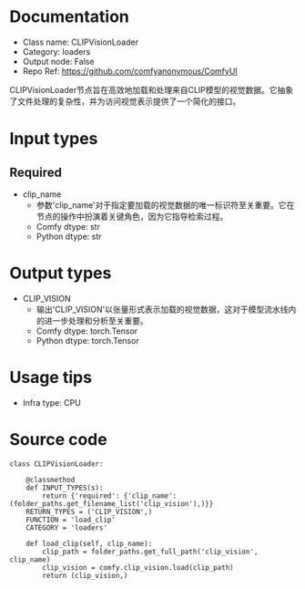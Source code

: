 # Documentation
- Class name: CLIPVisionLoader
- Category: loaders
- Output node: False
- Repo Ref: https://github.com/comfyanonymous/ComfyUI

CLIPVisionLoader节点旨在高效地加载和处理来自CLIP模型的视觉数据。它抽象了文件处理的复杂性，并为访问视觉表示提供了一个简化的接口。

# Input types
## Required
- clip_name
    - 参数'clip_name'对于指定要加载的视觉数据的唯一标识符至关重要。它在节点的操作中扮演着关键角色，因为它指导检索过程。
    - Comfy dtype: str
    - Python dtype: str

# Output types
- CLIP_VISION
    - 输出'CLIP_VISION'以张量形式表示加载的视觉数据，这对于模型流水线内的进一步处理和分析至关重要。
    - Comfy dtype: torch.Tensor
    - Python dtype: torch.Tensor

# Usage tips
- Infra type: CPU

# Source code
```
class CLIPVisionLoader:

    @classmethod
    def INPUT_TYPES(s):
        return {'required': {'clip_name': (folder_paths.get_filename_list('clip_vision'),)}}
    RETURN_TYPES = ('CLIP_VISION',)
    FUNCTION = 'load_clip'
    CATEGORY = 'loaders'

    def load_clip(self, clip_name):
        clip_path = folder_paths.get_full_path('clip_vision', clip_name)
        clip_vision = comfy.clip_vision.load(clip_path)
        return (clip_vision,)
```